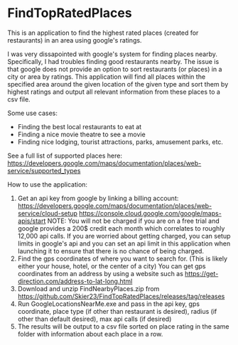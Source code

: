 # FindTopRatedPlaces
This is an application to find the highest rated places (created for restaurants) in an area using google's ratings.

I was very dissapointed with google's system for finding places nearby. Specifically, I had troubles finding good restaurants nearby. The issue is that google does not provide an option to sort restaurants (or places) in a city or area by ratings. This application will find all places within the specified area around the given location of the given type and sort them by highest ratings and output all relevant information from these places to a csv file.

Some use cases:
 - Finding the best local restaurants to eat at
 - Finding a nice movie theatre to see a movie
 - Finding nice lodging, tourist attractions, parks, amusement parks, etc.

See a full list of supported places here:
https://developers.google.com/maps/documentation/places/web-service/supported_types

How to use the application:
1. Get an api key from google by linking a billing account:
  https://developers.google.com/maps/documentation/places/web-service/cloud-setup
  https://console.cloud.google.com/google/maps-apis/start
  NOTE: You will not be charged if you are on a free trial and google provides a 200$ credit each month which correlates to roughly 12,000 api calls. If you are worried about getting charged, you can setup limits in google's api and you can set an api limit in this application when launching it to ensure that there is no chance of being charged.
2. Find the gps coordinates of where you want to search for. (This is likely either your house, hotel, or the center of a city) You can get gps coordinates from an address by using a website such as https://get-direction.com/address-to-lat-long.html
3. Download and unzip FindNearbyPlaces.zip from https://github.com/Skier23/FindTopRatedPlaces/releases/tag/releases
4. Run GoogleLocationsNearMe.exe and pass in the api key, gps coordinate, place type (if other than restaurant is desired), radius (if other than default desired), max api calls (if desired)
5. The results will be output to a csv file sorted on place rating in the same folder with information about each place in a row.
